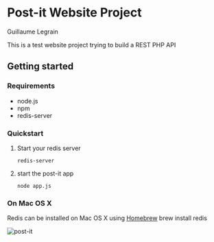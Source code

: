 Post-it Website Project
=======================
Guillaume Legrain

This is a test website project trying to build a REST PHP API

## Getting started
### Requirements
- node.js
- npm
- redis-server


### Quickstart
1. Start your redis server

       redis-server

2. start the post-it app

       node app.js

### On Mac OS X
Redis can be installed on Mac OS X using [Homebrew](http://brew.sh/)
      brew install redis


![post-it](https://cloud.githubusercontent.com/assets/1526213/6551067/5b68d048-c5ef-11e4-965b-518c072e8732.png)

